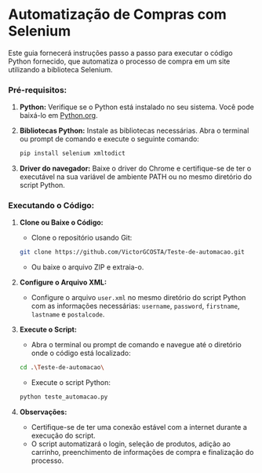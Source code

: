 
# Automatização de Compras com Selenium

Este guia fornecerá instruções passo a passo para executar o código Python fornecido, que automatiza o processo de compra em um site utilizando a biblioteca Selenium.

### Pré-requisitos:

1. **Python:** Verifique se o Python está instalado no seu sistema. Você pode baixá-lo em [Python.org](https://www.python.org/downloads/).
   
2. **Bibliotecas Python:** Instale as bibliotecas necessárias. Abra o terminal ou prompt de comando e execute o seguinte comando:

    ```bash
    pip install selenium xmltodict
    ```

3. **Driver do navegador:** Baixe o driver do Chrome e certifique-se de ter o executável na sua variável de ambiente PATH ou no mesmo diretório do script Python.

### Executando o Código:

1. **Clone ou Baixe o Código:**

   - Clone o repositório usando Git:

    ```bash
    git clone https://github.com/VictorGCOSTA/Teste-de-automacao.git
    ```
   
   - Ou baixe o arquivo ZIP e extraia-o.

2. **Configure o Arquivo XML:**

   - Configure o arquivo `user.xml` no mesmo diretório do script Python com as informações necessárias: `username`, `password`, `firstname`, `lastname` e `postalcode`.

3. **Execute o Script:**

   - Abra o terminal ou prompt de comando e navegue até o diretório onde o código está localizado:
    ```bash
    cd .\Teste-de-automacao\
   ```
   - Execute o script Python:
    ```bash
    python teste_automacao.py
    ```

4. **Observações:**

   - Certifique-se de ter uma conexão estável com a internet durante a execução do script.
   - O script automatizará o login, seleção de produtos, adição ao carrinho, preenchimento de informações de compra e finalização do processo.

